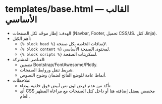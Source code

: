 # templates/base.html — القالب الأساسي

- الهدف: إطار موحّد لكل الصفحات (Navbar, Footer, تحميل CSS/JS، كتل Jinja).
- أهم الكتل:
  - `{% block head %}` لإضافات <head> الخاصة بكل صفحة.
  - `{% block content %}` لمحتوى الصفحة الأساسي.
  - `{% block scripts %}` لسكربتات الصفحة.
- العناصر المشتركة:
  - تضمين Bootstrap/FontAwesome/Plotly.
  - شريط تنقل وروابط الصفحات.
  - أنماط عامة للوضع الفاتح لضمان وضوح النصوص.
- ملاحظات:
  - تأكد من عدم فرض لون نص أبيض فوق خلفية بيضاء.
  - أي CSS مخصص يفضل إضافته هنا أو داخل كتل الصفحات مع مراعاة المظهر العام.
